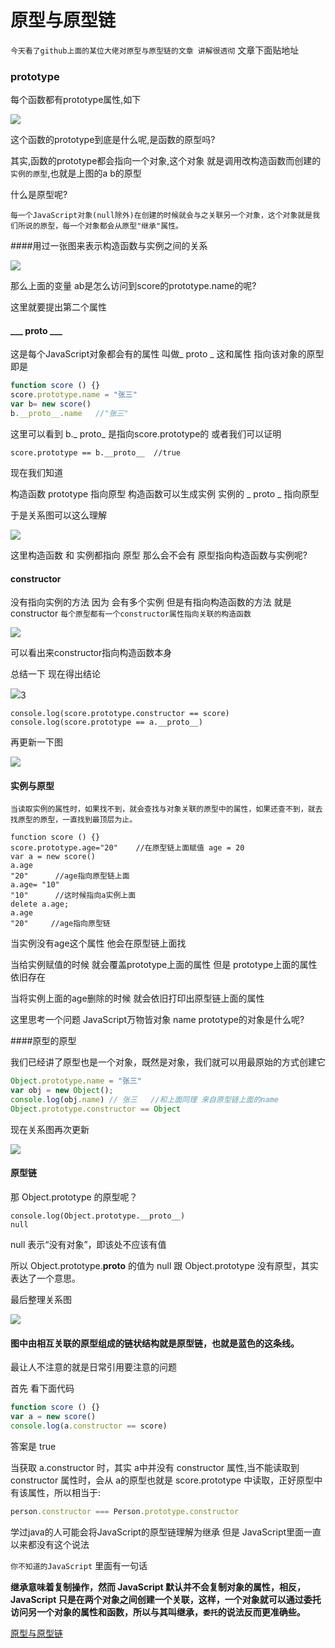 # 原型与原型链



`今天看了github上面的某位大佬对原型与原型链的文章 讲解很透彻` 文章下面贴地址



### prototype

每个函数都有prototype属性,如下

![](http://on7r0tqgu.bkt.clouddn.com/FlhjUzcXSi9VgzTXxoiITVxR7lMj.png)

这个函数的prototype到底是什么呢,是函数的原型吗?

其实,函数的prototype都会指向一个对象,这个对象 就是调用改构造函数而创建的`实例的原型`,也就是上图的a b的原型

什么是原型呢?

`每一个JavaScript对象(null除外)在创建的时候就会与之关联另一个对象，这个对象就是我们所说的原型，每一个对象都会从原型"继承"属性。`

####用过一张图来表示构造函数与实例之间的关系

![](https://github.com/mqyqingfeng/Blog/raw/master/Images/prototype1.png)

那么上面的变量 ab是怎么访问到score的prototype.name的呢?

这里就要提出第二个属性

#### ___ proto ___

这是每个JavaScript对象都会有的属性 叫做_ proto _ 这和属性 指向该对象的原型 即是

 ```JavaScript
function score () {}
score.prototype.name = "张三"
var b= new score()
b.__proto__.name   //"张三"
 ```

这里可以看到 b._ proto_ 是指向score.prototype的 或者我们可以证明

```
score.prototype == b.__proto__  //true
```

现在我们知道

构造函数 prototype 指向原型  构造函数可以生成实例  实例的 _ proto _ 指向原型 

于是关系图可以这么理解

![](https://github.com/mqyqingfeng/Blog/raw/master/Images/prototype2.png)

这里构造函数 和 实例都指向 原型 那么会不会有 原型指向构造函数与实例呢?

 #### constructor

没有指向实例的方法 因为 会有多个实例 但是有指向构造函数的方法 就是constructor `每个原型都有一个constructor属性指向关联的构造函数`

![](http://on7r0tqgu.bkt.clouddn.com/FuZBPzjSstr5QotCzB-qLIZlkrJK.png)



可以看出来constructor指向构造函数本身

总结一下 现在得出结论

![](http://on7r0tqgu.bkt.clouddn.com/FsyQCad9cdtMS9wJQ6FFKGpNNRw_.png)3

```
console.log(score.prototype.constructor == score)
console.log(score.prototype == a.__proto__)
```

再更新一下图

![](https://github.com/mqyqingfeng/Blog/raw/master/Images/prototype3.png)

#### 实例与原型

`当读取实例的属性时，如果找不到，就会查找与对象关联的原型中的属性，如果还查不到，就去找原型的原型，一直找到最顶层为止。`

```
function score () {}
score.prototype.age="20"    //在原型链上面赋值 age = 20
var a = new score()
a.age
"20"      //age指向原型链上面
a.age= "10" 
"10"      //这时候指向a实例上面
delete a.age;
a.age
"20"     //age指向原型链
```

当实例没有age这个属性 他会在原型链上面找

当给实例赋值的时候 就会覆盖prototype上面的属性 但是 prototype上面的属性依旧存在

当将实例上面的age删除的时候 就会依旧打印出原型链上面的属性

这里思考一个问题 JavaScript万物皆对象 name prototype的对象是什么呢?

####原型的原型

 我们已经讲了原型也是一个对象，既然是对象，我们就可以用最原始的方式创建它

```JavaScript
Object.prototype.name = "张三"
var obj = new Object();
console.log(obj.name) // 张三   //和上面同理 来自原型链上面的name
Object.prototype.constructor == Object
```

现在关系图再次更新

![](https://github.com/mqyqingfeng/Blog/raw/master/Images/prototype4.png)

#### 原型链

那 Object.prototype 的原型呢？

```
console.log(Object.prototype.__proto__)
null
```

null 表示“没有对象”，即该处不应该有值

所以 Object.prototype.__proto__ 的值为 null 跟 Object.prototype 没有原型，其实表达了一个意思。

最后整理关系图

![](https://github.com/mqyqingfeng/Blog/raw/master/Images/prototype5.png)

#### 图中由相互关联的原型组成的链状结构就是原型链，也就是蓝色的这条线。

最让人不注意的就是日常引用要注意的问题

首先 看下面代码

```JavaScript
function score () {}
var a = new score()
console.log(a.constructor == score)
```

答案是 true

当获取 a.constructor 时，其实 a中并没有 constructor 属性,当不能读取到constructor 属性时，会从 a的原型也就是 score.prototype 中读取，正好原型中有该属性，所以相当于: 

```javascript
person.constructor === Person.prototype.constructor
```

学过java的人可能会将JavaScript的原型链理解为继承 但是 JavaScript里面一直以来都没有这个说法 

`你不知道的JavaScript` 里面有一句话 

**继承意味着复制操作，然而 JavaScript 默认并不会复制对象的属性，相反，JavaScript 只是在两个对象之间创建一个关联，这样，一个对象就可以通过委托访问另一个对象的属性和函数，所以与其叫继承，`委托`的说法反而更准确些。**

[原型与原型链]( https://github.com/mqyqingfeng/Blog/issues/2 )







